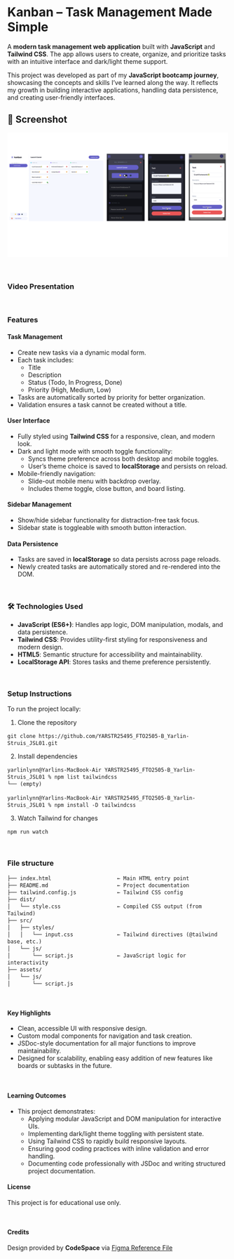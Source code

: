 # Kanban – Task Management Made Simple

A **modern task management web application** built with **JavaScript** and **Tailwind CSS**. The app allows users to create, organize, and prioritize tasks with an intuitive interface and dark/light theme support.  

This project was developed as part of my **JavaScript bootcamp journey**, showcasing the concepts and skills I’ve learned along the way. It reflects my growth in building interactive applications, handling data persistence, and creating user-friendly interfaces.  

## 📸 Screenshot

![Figma Design for Kanban Taskboard App](<assets/design /Kanban-Taskboard-App.PNG>)

<br/>

### Video Presentation


<br/>

### Features  

#### Task Management  
- Create new tasks via a dynamic modal form.  
- Each task includes:  
  - Title  
  - Description  
  - Status (Todo, In Progress, Done)  
  - Priority (High, Medium, Low)  
- Tasks are automatically sorted by priority for better organization.  
- Validation ensures a task cannot be created without a title.  

#### User Interface  
- Fully styled using **Tailwind CSS** for a responsive, clean, and modern look.  
- Dark and light mode with smooth toggle functionality:  
  - Syncs theme preference across both desktop and mobile toggles.  
  - User’s theme choice is saved to **localStorage** and persists on reload.  
- Mobile-friendly navigation:  
  - Slide-out mobile menu with backdrop overlay.  
  - Includes theme toggle, close button, and board listing.  

#### Sidebar Management  
- Show/hide sidebar functionality for distraction-free task focus.  
- Sidebar state is toggleable with smooth button interaction.  

#### Data Persistence  
- Tasks are saved in **localStorage** so data persists across page reloads.  
- Newly created tasks are automatically stored and re-rendered into the DOM. 

<br/>

### 🛠️ Technologies Used  

- **JavaScript (ES6+)**: Handles app logic, DOM manipulation, modals, and data persistence.  
- **Tailwind CSS**: Provides utility-first styling for responsiveness and modern design.  
- **HTML5**: Semantic structure for accessibility and maintainability.  
- **LocalStorage API**: Stores tasks and theme preference persistently. 

<br/>

### Setup Instructions

To run the project locally:

1. Clone the repository
```
git clone https://github.com/YARSTR25495_FTO2505-B_Yarlin-Struis_JSL01.git
```
2. Install dependencies
```
yarlinlynn@Yarlins-MacBook-Air YARSTR25495_FTO2505-B_Yarlin-Struis_JSL01 % npm list tailwindcss
└── (empty)

yarlinlynn@Yarlins-MacBook-Air YARSTR25495_FTO2505-B_Yarlin-Struis_JSL01 % npm install -D tailwindcss
```
3. Watch Tailwind for changes
```
npm run watch
```

<br/>

###  File structure
```
├── index.html                     ← Main HTML entry point
├── README.md                      ← Project documentation
├── tailwind.config.js             ← Tailwind CSS config
├── dist/
│   └── style.css                  ← Compiled CSS output (from Tailwind)
├── src/
│   ├── styles/
│   │   └── input.css              ← Tailwind directives (@tailwind base, etc.)
│   └── js/
│       └── script.js              ← JavaScript logic for interactivity
├── assets/
│   └── js/
│       └── script.js
```

<br/>

#### Key Highlights

- Clean, accessible UI with responsive design.
- Custom modal components for navigation and task creation.
- JSDoc-style documentation for all major functions to improve maintainability.
- Designed for scalability, enabling easy addition of new features like boards or subtasks in the future.

<br/>

#### Learning Outcomes

- This project demonstrates:
  - Applying modular JavaScript and DOM manipulation for interactive UIs.
  - Implementing dark/light theme toggling with persistent state.
  - Using Tailwind CSS to rapidly build responsive layouts.
  - Ensuring good coding practices with inline validation and error handling.
  - Documenting code professionally with JSDoc and writing structured project documentation.

#### License
This project is for educational use only.

<br/>

#### Credits
Design provided by **CodeSpace** via [Figma Reference File](https://www.figma.com/design/y7bFCUYL5ZHfPeojACBXg2/Challenges-%7C-JSL?node-id=6033-11092&t=XbQhBWPYxXDAqp3x-1)